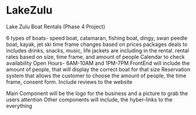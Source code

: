 # LakeZulu
Lake Zulu Boat Rentals (Phase 4 Project)

6 types of boats- speed boat, catamaran, fishing boat, dingy, swan peedle boat, kayak, jet ski
time frame changes based on prices
packages deals to includes drinks, snacks, music, life jackets are including in the rental.
rental rates based on size, time frame, and amount of people
Calendar to check availability
Open Hours- 6AM-10AM and 1PM-7PM
FrontEnd will include the amount of people, that will display the correct boat for that size
Reservation system that allows the customer to choose the amount of people, the time frame, consent form.
Include reviews to the website



Main Component will be the logo for the business and a picture to grab the users attention
Other components will include, the hyber-links to the everything
